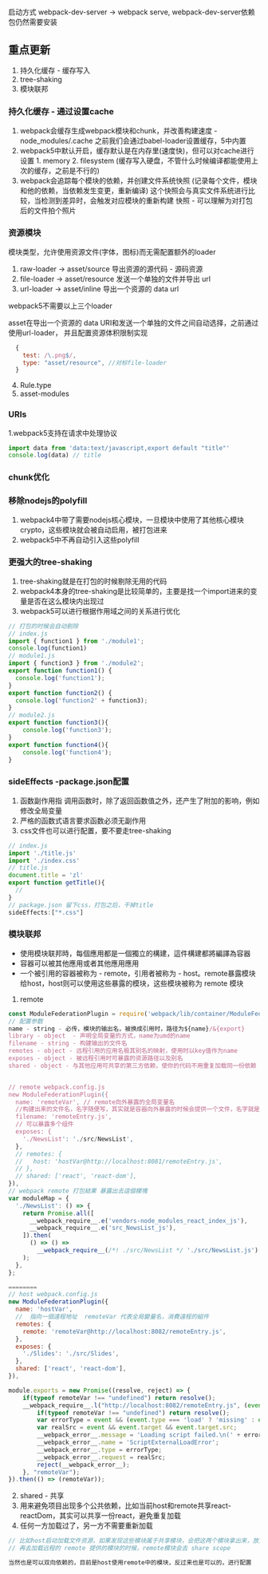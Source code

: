## 
启动方式  webpack-dev-server -> webpack serve, webpack-dev-server依赖包仍然需要安装
## 重点更新
1. 持久化缓存 - 缓存写入
2. tree-shaking
3. 模块联邦 

### 持久化缓存 - 通过设置cache
1. webpack会缓存生成webpack模块和chunk，并改善构建速度 - node_modules/.cache
之前我们会通过babel-loader设置缓存，5中内置
2. webpack5中默认开启，缓存默认是在内存里(速度快)，但可以对cache进行设置 1. memory 2. filesystem (缓存写入硬盘，不管什么时候编译都能使用上次的缓存，之前是不行的)
3. webpack会追踪每个模块的依赖，并创建文件系统快照 (记录每个文件，模块和他的依赖，当依赖发生变更，重新编译)
这个快照会与真实文件系统进行比较，当检测到差异时，会触发对应模块的重新构建
快照 - 可以理解为对打包后的文件拍个照片

### 资源模块 
模块类型，允许使用资源文件(字体，图标)而无需配置额外的loader
1. raw-loader -> asset/source 导出资源的源代码 - 源码资源
2. file-loader -> asset/resource 发送一个单独的文件并导出 url
3. url-loader -> asset/inline 导出一个资源的 data url

webpack5不需要以上三个loader

asset在导出一个资源的 data URI和发送一个单独的文件之间自动选择，之前通过使用url-loader，
并且配置资源体积限制实现
```js
  {
    test: /\.png$/,
    type: "asset/resource", //对标file-loader
  }
```
4. Rule.type
5. asset-modules

### URIs
1.webpack5支持在请求中处理协议
```js
import data from 'data:text/javascript,export default "title"'
console.log(data) // title
```
### chunk优化
### 移除nodejs的polyfill
1. webpack4中带了需要nodejs核心模块，一旦模块中使用了其他核心模块crypto，这些模块就会被自动启用，被打包进来
2. webpack5中不再自动引入这些polyfill
### 更强大的tree-shaking
1. tree-shaking就是在打包的时候剔除无用的代码
2. webpack4本身的tree-shaking是比较简单的，主要是找一个import进来的变量是否在这么模块内出现过
3. webpack5可以进行根据作用域之间的关系进行优化
```js
// 打包的时候会自动剔除 
// index.js
import { function1 } from './module1';
console.log(function1)
// module1.js
import { function3 } from './module2';
export function function1() {
  console.log('function1');
}
export function function2() {
  console.log('function2' + function3);
}
// module2.js
export function function3(){
    console.log('function3');
}
export function function4(){
    console.log('function4');
}
```
### sideEffects -package.json配置
1. 函数副作用指 调用函数时，除了返回函数值之外，还产生了附加的影响，例如修改全局变量
2. 严格的函数式语言要求函数必须无副作用
3. css文件也可以进行配置，要不要走tree-shaking
```js
// index.js
import './title.js'
import './index.css'
// title.js
document.title = 'zl'
export function getTitle(){
  // 
}
// package.json 留下css，打包之后，干掉title
sideEffects:["*.css"]
```
### 模块联邦
* 使用模块联邦時，每個應用都是一個獨立的構建，這件構建都將編譯為容器
* 容器可以被其他應用或者其他應用應用
* 一个被引用的容器被称为 - remote，引用者被称为 - host。remote暴露模块给host，host则可以使用这些暴露的模块，这些模块被称为 remote 模块
1. remote
```js
const ModuleFederationPlugin = require('webpack/lib/container/ModuleFederationPlugin');
// 配置参数
name - string - 必传，模块的输出名，被换成引用时，路径为${name}/&{export}
library - object  - 声明全局变量的方式，name为umd的name
filename - string - 构建输出的文件名
remotes - object - 远程引用的应用名极其别名的映射，使用时以key值作为name
exposes - object - 被远程引用时可暴露的资源路径以及别名
shared - object - 与其他应用可共享的第三方依赖，使你的代码不用重复加载同一份依赖


// remote webpack.config.js
new ModuleFederationPlugin({
  name: 'remoteVar', // remote向外暴露的全局变量名
  //构建出来的文件名，名字随便写，其实就是容器向外暴露的时候会提供一个文件，名字就是remoteEntry
  filename: 'remoteEntry.js', 
  // 可以暴露多个组件
  exposes: {
    './NewsList': './src/NewsList',
  },
  // remotes: {
  //   host: 'hostVar@http://localhost:8081/remoteEntry.js',
  // },
  // shared: ['react', 'react-dom'],
}),
// webpack remote 打包結果 暴露出去這個模塊
var moduleMap = {
  './NewsList': () => {
    return Promise.all([
      __webpack_require__.e('vendors-node_modules_react_index_js'),
      __webpack_require__.e('src_NewsList_js'),
    ]).then(
      () => () =>
        __webpack_require__(/*! ./src/NewsList */ './src/NewsList.js')
    );
  },
};

========
// host webpack.config.js
new ModuleFederationPlugin({
  name: 'hostVar',
  //  指向一個遠程地址  remoteVar 代表全局變量名，消費遠程的組件
  remotes: {
    remote: 'remoteVar@http://localhost:8082/remoteEntry.js',
  },
  exposes: {
    './Slides': './src/Slides',
  },
  shared: ['react', 'react-dom'],
}),

module.exports = new Promise((resolve, reject) => {
	if(typeof remoteVar !== "undefined") return resolve();
	__webpack_require__.l("http://localhost:8082/remoteEntry.js", (event) => {
		if(typeof remoteVar !== "undefined") return resolve();
		var errorType = event && (event.type === 'load' ? 'missing' : event.type);
		var realSrc = event && event.target && event.target.src;
		__webpack_error__.message = 'Loading script failed.\n(' + errorType + ': ' + realSrc + ')';
		__webpack_error__.name = 'ScriptExternalLoadError';
		__webpack_error__.type = errorType;
		__webpack_error__.request = realSrc;
		reject(__webpack_error__);
	}, "remoteVar");
}).then(() => (remoteVar));
``` 
2. shared - 共享
1. 用来避免项目出现多个公共依赖，比如当前host和remote共享react-reactDom，其实可以共享一份react，避免重复加载
2. 任何一方加载过了，另一方不需要重新加载
```js
// 比如host启动加载文件资源，如果发现这些模块属于共享模块，会把这两个模块拿出来，放入share scope当中
// 再去加载远程的 remote 提供的模块的时候，remote模块会去 share scope

当然也是可以双向依赖的，目前是host使用remote中的模块，反过来也是可以的，进行配置
```
